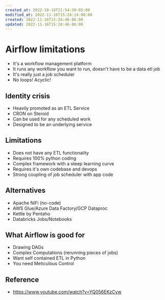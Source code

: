 ```yaml
---
created_at: 2022-10-18T21:54:30-05:00
modified_at: 2022-11-16T15:24:14-06:00
created: 2022-11-16T15:24:46-06:00
updated: 2022-11-16T15:24:46-06:00
---
```


# Airflow limitations
- It's a workflow management platform
- It runs any workflow you want to run, doesn't have to be a data etl job
- It's really just a job scheduler
- No loops! Acyclic!

## Identity crisis
- Heavily promoted as an ETL Service
- CRON on Steroid
- Can be used for any scheduled work
- Designed to be an underlying service

## Limitations
- Does not have any ETL functionality
- Requires 100% python coding
- Complex framework with a steep learning curve
- Requires it's own codebase and devops
- Strong coupling of job scheduler with app code

## Alternatives
- Apache NiFi (no-code)
- AWS Glue/Azure Data Factory/GCP Dataproc
- Kettle by Pentaho
- Databricks Jobs/Notebooks

## What Airflow is good for
- Drawing DAGs
- Complex Computations (rerunning pieces of jobs)
- Want self contained ETL in Python
- You need Meticulous Control

## Reference
- https://www.youtube.com/watch?v=YQ056EKzCyw